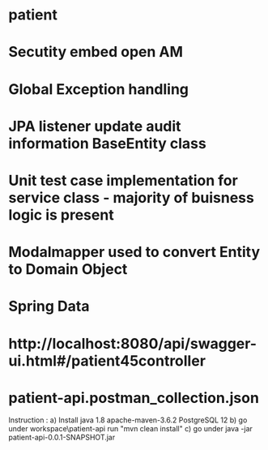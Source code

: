 # patient 
# Secutity embed open AM 
# Global Exception handling 
# JPA listener update audit information BaseEntity class
# Unit test case implementation for service class - majority of buisness logic is present 
# Modalmapper used to convert Entity to Domain Object
# Spring Data 
# http://localhost:8080/api/swagger-ui.html#/patient45controller
# patient-api.postman_collection.json

Instruction :
a) Install java 1.8
   apache-maven-3.6.2 
   PostgreSQL 12
b) go under workspace\patient-api run "mvn clean install"
c) go under java -jar patient-api-0.0.1-SNAPSHOT.jar


